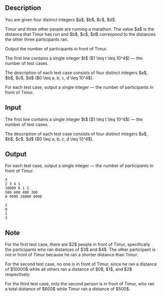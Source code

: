 ## Description

<div><p>You are given four <span class="tex-font-style-bf">distinct</span> integers $a$, $b$, $c$, $d$. </p><p>Timur and three other people are running a marathon. The value $a$ is the distance that Timur has run and $b$, $c$, $d$ correspond to the distances the other three participants ran. </p><p>Output the number of participants in front of Timur.</p></div><div class="input-specification"><p>The first line contains a single integer $t$ ($1 \leq t \leq 10^4$)&nbsp;— the number of test cases.</p><p>The description of each test case consists of four <span class="tex-font-style-bf">distinct</span> integers $a$, $b$, $c$, $d$ ($0 \leq a, b, c, d \leq 10^4$).</p></div><div class="output-specification"><p>For each test case, output a single integer&nbsp;— the number of participants in front of Timur.</p></div>

## Input

<p>The first line contains a single integer $t$ ($1 \leq t \leq 10^4$)&nbsp;— the number of test cases.</p><p>The description of each test case consists of four <span class="tex-font-style-bf">distinct</span> integers $a$, $b$, $c$, $d$ ($0 \leq a, b, c, d \leq 10^4$).</p>

## Output

<p>For each test case, output a single integer&nbsp;— the number of participants in front of Timur.</p>





```input1
4
2 3 4 1
10000 0 1 2
500 600 400 300
0 9999 10000 9998
```




```output1
2
0
1
3
```



## Note

<p>For the first test case, there are $2$ people in front of Timur, specifically the participants who ran distances of $3$ and $4$. The other participant is not in front of Timur because he ran a shorter distance than Timur.</p><p>For the second test case, no one is in front of Timur, since he ran a distance of $10000$ while all others ran a distance of $0$, $1$, and $2$ respectively.</p><p>For the third test case, only the second person is in front of Timur, who ran a total distance of $600$ while Timur ran a distance of $500$.</p>
